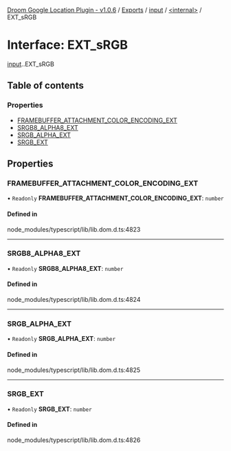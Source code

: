 [Droom Google Location Plugin - v1.0.6](../README.md) / [Exports](../modules.md) / [input](../modules/input.md) / [<internal\>](../modules/input._internal_.md) / EXT\_sRGB

# Interface: EXT\_sRGB

[input](../modules/input.md).[<internal>](../modules/input._internal_.md).EXT_sRGB

## Table of contents

### Properties

- [FRAMEBUFFER\_ATTACHMENT\_COLOR\_ENCODING\_EXT](input._internal_.EXT_sRGB.md#framebuffer_attachment_color_encoding_ext)
- [SRGB8\_ALPHA8\_EXT](input._internal_.EXT_sRGB.md#srgb8_alpha8_ext)
- [SRGB\_ALPHA\_EXT](input._internal_.EXT_sRGB.md#srgb_alpha_ext)
- [SRGB\_EXT](input._internal_.EXT_sRGB.md#srgb_ext)

## Properties

### FRAMEBUFFER\_ATTACHMENT\_COLOR\_ENCODING\_EXT

• `Readonly` **FRAMEBUFFER\_ATTACHMENT\_COLOR\_ENCODING\_EXT**: `number`

#### Defined in

node_modules/typescript/lib/lib.dom.d.ts:4823

___

### SRGB8\_ALPHA8\_EXT

• `Readonly` **SRGB8\_ALPHA8\_EXT**: `number`

#### Defined in

node_modules/typescript/lib/lib.dom.d.ts:4824

___

### SRGB\_ALPHA\_EXT

• `Readonly` **SRGB\_ALPHA\_EXT**: `number`

#### Defined in

node_modules/typescript/lib/lib.dom.d.ts:4825

___

### SRGB\_EXT

• `Readonly` **SRGB\_EXT**: `number`

#### Defined in

node_modules/typescript/lib/lib.dom.d.ts:4826
